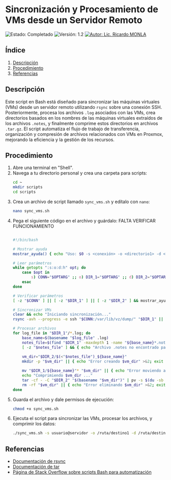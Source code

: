 # Sincronización y Procesamiento de VMs desde un Servidor Remoto

![Estado: Completado](https://img.shields.io/badge/Estado-Completado-green)
![Versión: 1.2](https://img.shields.io/badge/Versión-1.2-blue)
[![Autor: Lic. Ricardo MONLA](https://img.shields.io/badge/Autor-Lic.%20Ricardo%20MONLA-orange)](mailto:rmonla@gmail.com)

## Índice

1. [Descripción](#descripción)
2. [Procedimiento](#procedimiento)
3. [Referencias](#referencias)

## Descripción

Este script en Bash está diseñado para sincronizar las máquinas virtuales (VMs) desde un servidor remoto utilizando `rsync` sobre una conexión SSH. Posteriormente, procesa los archivos `.log` asociados con las VMs, crea directorios basados en los nombres de las máquinas virtuales extraídos de los archivos `.notes`, y finalmente comprime estos directorios en archivos `.tar.gz`. El script automatiza el flujo de trabajo de transferencia, organización y compresión de archivos relacionados con VMs en Proxmox, mejorando la eficiencia y la gestión de los recursos.

## Procedimiento

1. Abre una terminal en "Shell".
2. Navega a tu directorio personal y crea una carpeta para scripts:
   ```bash
   cd ~
   mkdir scripts
   cd scripts
   ```
3. Crea un archivo de script llamado `sync_vms.sh` y edítalo con `nano`:
   ```bash
   nano sync_vms.sh
   ```
4. Pega el siguiente código en el archivo y guárdalo:
  FALTA VERIFICAR FUNCIONAMIENTO
   ```bash

   #!/bin/bash

   # Mostrar ayuda
   mostrar_ayuda() { echo "Uso: $0 -s <conexión> -o <directorio1> -d <directorio2> [-h]"; exit 1; }
   
   # Leer parámetros
   while getopts ":s:o:d:h" opt; do
       case $opt in
           s) CONN="$OPTARG" ;; o) DIR_1="$OPTARG" ;; d) DIR_2="$OPTARG" ;; h|*) mostrar_ayuda ;;
       esac
   done
   
   # Verificar parámetros
   [ -z "$CONN" ] || [ -z "$DIR_1" ] || [ -z "$DIR_2" ] && mostrar_ayuda
   
   # Sincronizar VMs
   clear && echo "Iniciando sincronización..."
   rsync -avh --progress -e ssh "$CONN:/var/lib/vz/dump/" "$DIR_1" || { echo "Error durante la sincronización." >&2; exit 1; }
   
   # Procesar archivos
   for log_file in "$DIR_1"/*.log; do
       base_name=$(basename "$log_file" .log)
       notes_file=$(find "$DIR_1" -maxdepth 1 -name "${base_name}*.notes" -print -quit)
       [ -z "$notes_file" ] && { echo "Archivo .notes no encontrado para: $base_name"; continue; }
       
       vm_dir="$DIR_2/$(<"$notes_file")_${base_name}"
       mkdir -p "$vm_dir" || { echo "Error creando $vm_dir" >&2; exit 1; }
   
       mv "$DIR_1/${base_name}"* "$vm_dir" || { echo "Error moviendo archivos para $vm_dir"; exit 1; }
       echo "Comprimiendo $vm_dir ..."
       tar -cf - -C "$DIR_2" "$(basename "$vm_dir")" | pv -s $(du -sb "$vm_dir" | awk '{print $1}') | gzip > "${vm_dir}.tar.gz"
       rm -rf "$vm_dir" || { echo "Error eliminando $vm_dir" >&2; exit 1; }
   done
   
   ```
6. Guarda el archivo y dale permisos de ejecución:
   ```bash
   chmod +x sync_vms.sh
   ```
7. Ejecuta el script para sincronizar las VMs, procesar los archivos, y comprimir los datos:
   ```bash
   ./sync_vms.sh -s usuario@servidor -o /ruta/destino1 -d /ruta/destino2
   ```

## Referencias

- [Documentación de rsync](https://linux.die.net/man/1/rsync)
- [Documentación de tar](https://www.gnu.org/software/tar/manual/tar.html)
- [Página de Stack Overflow sobre scripts Bash para automatización](https://stackoverflow.com/questions/tagged/bash)
```
